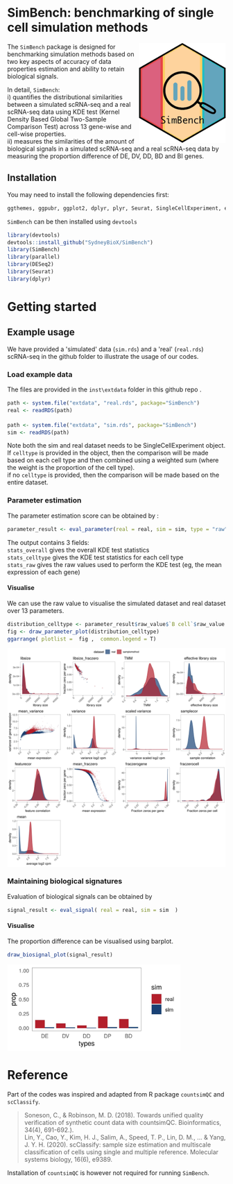# SimBench: benchmarking of single cell simulation methods

<img src="https://github.com/SydneyBioX/SydneyBioXStickers/blob/main/SimBench/simbench_sticker.png" align="right" width="200">

The `SimBench` package is designed for benchmarking simulation methods based on two key aspects of accuracy of data properties estimation and ability to retain biological signals.

In detail, `SimBench`:    
i) quantifies the distributional similarities between a simulated scRNA-seq and a real scRNA-seq data using KDE test (Kernel Density Based Global Two-Sample Comparison Test) across 13 gene-wise and cell-wise properties.      
ii) measures the similarities of the amount of biological signals in a simulated scRNA-seq and a real scRNA-seq data by measuring the proportion difference of DE, DV, DD, BD and BI genes.      


## Installation 


You may need to install the following dependencies first:   

```r
ggthemes, ggpubr, ggplot2, dplyr, plyr, Seurat, SingleCellExperiment, edgeR, DESeq2, caret, ks
```


`SimBench` can be then installed using `devtools`  

```r
library(devtools)
devtools::install_github("SydneyBioX/SimBench")
library(SimBench)
library(parallel)
library(DESeq2)
library(Seurat)
library(dplyr)
```


# Getting started 


## Example usage


We have provided a 'simulated' data (`sim.rds`) and a 'real' (`real.rds`) scRNA-seq in the github folder to illustrate the usage of our codes. 




### Load example data 

The files are provided in the `inst\extdata` folder in this github repo .

```r
path <- system.file("extdata", "real.rds", package="SimBench")
real <- readRDS(path)

path <- system.file("extdata", "sim.rds", package="SimBench")
sim <- readRDS(path)
```

Note both the sim and real dataset needs to be SingleCellExperiment object.  
If `celltype` is provided in the object, then the comparison will be made based on each cell type and then combined using a weighted sum (where the weight is the proportion of the cell type).  
if no `celltype` is provided, then the comparison will be made based on the entire dataset. 



### Parameter estimation 

The parameter estimation score can be obtained by : 

```r
parameter_result <- eval_parameter(real = real, sim = sim, type = "raw" , method = "samplemethod")
```
The output contains 3 fields:   
`stats_overall` gives the overall KDE test statistics     
`stats_celltype` gives the KDE test statistics for each cell type   
`stats_raw` gives the raw values used to perform the KDE test (eg, the mean expression of each gene) 


#### Visualise 

We can use the raw value to visualise the simulated dataset and real dataset over 13 parameters. 

```r
distribution_celltype <- parameter_result$raw_value$`B cell`$raw_value #this obtain the distribution of B cell type 
fig <- draw_parameter_plot(distribution_celltype) 
ggarrange( plotlist =  fig ,  common.legend = T)
```
<img src="man/figures/vis_parameter.jpg" align="center" width="600"/>


### Maintaining biological signatures

  
Evaluation of biological signals can be obtained by 

```r
signal_result <- eval_signal( real = real, sim = sim  )
```

#### Visualise 

The proportion difference can be visualised using barplot.  

```r
draw_biosignal_plot(signal_result) 
```
<img src="man/figures/vis_biosignal.jpg" align="center" width="400"/>



# Reference

Part of the codes was inspired and adapted from R package `countsimQC` and `scClassify`.    

>  Soneson, C., & Robinson, M. D. (2018). Towards unified quality verification of synthetic count data with countsimQC. Bioinformatics, 34(4), 691-692.).   
>  Lin, Y., Cao, Y., Kim, H. J., Salim, A., Speed, T. P., Lin, D. M., ... & Yang, J. Y. H. (2020). scClassify: sample size estimation and multiscale classification of cells using single and multiple reference. Molecular systems biology, 16(6), e9389.

Installation of `countsimQC` is however not required for running  `SimBench`.   





